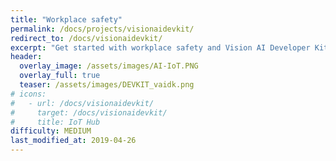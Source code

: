 ```yaml
---
title: "Workplace safety"
permalink: /docs/projects/visionaidevkit/
redirect_to: /docs/visionaidevkit/
excerpt: "Get started with workplace safety and Vision AI Developer Kit"
header:
  overlay_image: /assets/images/AI-IoT.PNG
  overlay_full: true
  teaser: /assets/images/DEVKIT_vaidk.png
# icons:
#   - url: /docs/visionaidevkit/
#     target: /docs/visionaidevkit/
#     title: IoT Hub
difficulty: MEDIUM
last_modified_at: 2019-04-26
---
```

